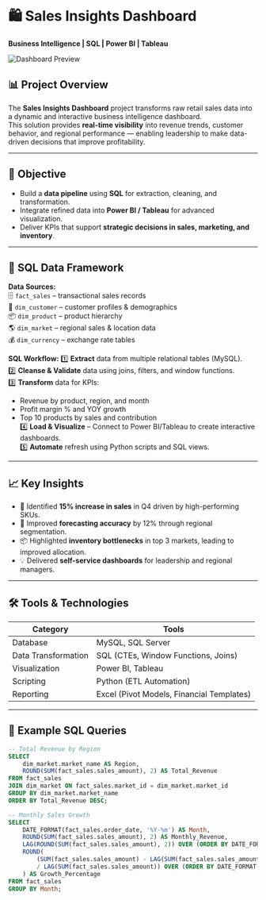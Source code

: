 <!-- =========================== -->
<!--  Gurdeep Singh | Sales Insights Dashboard  -->
<!-- =========================== -->

# 🛍️ Sales Insights Dashboard  
**Business Intelligence | SQL | Power BI | Tableau**

![Dashboard Preview](assets/sales-dashboard.png)

## 📊 Project Overview
The **Sales Insights Dashboard** project transforms raw retail sales data into a dynamic and interactive business intelligence dashboard.  
This solution provides **real-time visibility** into revenue trends, customer behavior, and regional performance — enabling leadership to make data-driven decisions that improve profitability.

---

## 🧠 Objective
- Build a **data pipeline** using **SQL** for extraction, cleaning, and transformation.  
- Integrate refined data into **Power BI / Tableau** for advanced visualization.  
- Deliver KPIs that support **strategic decisions in sales, marketing, and inventory**.  

---

## 🧩 SQL Data Framework

**Data Sources:**  
🗄️ `fact_sales` – transactional sales records  
🏬 `dim_customer` – customer profiles & demographics  
📦 `dim_product` – product hierarchy  
🌎 `dim_market` – regional sales & location data  
💰 `dim_currency` – exchange rate tables  

**SQL Workflow:**
1️⃣ **Extract** data from multiple relational tables (MySQL).  
2️⃣ **Cleanse & Validate** data using joins, filters, and window functions.  
3️⃣ **Transform** data for KPIs:  
   - Revenue by product, region, and month  
   - Profit margin % and YOY growth  
   - Top 10 products by sales and contribution  
4️⃣ **Load & Visualize** – Connect to Power BI/Tableau to create interactive dashboards.  
5️⃣ **Automate** refresh using Python scripts and SQL views.

---

## 📈 Key Insights
- 🚀 Identified **15% increase in sales** in Q4 driven by high-performing SKUs.  
- 🧾 Improved **forecasting accuracy** by 12% through regional segmentation.  
- 📦 Highlighted **inventory bottlenecks** in top 3 markets, leading to improved allocation.  
- 💡 Delivered **self-service dashboards** for leadership and regional managers.

---

## 🛠️ Tools & Technologies
| Category | Tools |
|-----------|--------|
| Database | MySQL, SQL Server |
| Data Transformation | SQL (CTEs, Window Functions, Joins) |
| Visualization | Power BI, Tableau |
| Scripting | Python (ETL Automation) |
| Reporting | Excel (Pivot Models, Financial Templates) |

---

## 🧮 Example SQL Queries

```sql
-- Total Revenue by Region
SELECT 
    dim_market.market_name AS Region,
    ROUND(SUM(fact_sales.sales_amount), 2) AS Total_Revenue
FROM fact_sales
JOIN dim_market ON fact_sales.market_id = dim_market.market_id
GROUP BY dim_market.market_name
ORDER BY Total_Revenue DESC;

-- Monthly Sales Growth
SELECT 
    DATE_FORMAT(fact_sales.order_date, '%Y-%m') AS Month,
    ROUND(SUM(fact_sales.sales_amount), 2) AS Monthly_Revenue,
    LAG(ROUND(SUM(fact_sales.sales_amount), 2)) OVER (ORDER BY DATE_FORMAT(fact_sales.order_date, '%Y-%m')) AS Prev_Month_Revenue,
    ROUND(
        (SUM(fact_sales.sales_amount) - LAG(SUM(fact_sales.sales_amount)) OVER (ORDER BY DATE_FORMAT(fact_sales.order_date, '%Y-%m')))
        / LAG(SUM(fact_sales.sales_amount)) OVER (ORDER BY DATE_FORMAT(fact_sales.order_date, '%Y-%m')) * 100, 2
    ) AS Growth_Percentage
FROM fact_sales
GROUP BY Month;
